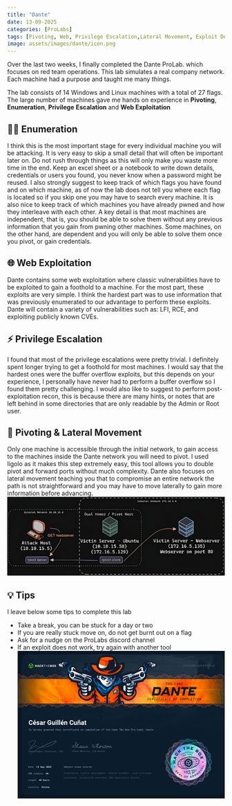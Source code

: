 ```yaml
---
title: "Dante"
date: 13-09-2025
categories: [ProLabs]
tags: [Pivoting, Web, Privilege Escalation,Lateral Movement, Exploit Development]
image: assets/images/dante/icon.png
---
```


Over the last two weeks, I finally completed the Dante ProLab. which focuses on red team operations. This lab simulates a real company network. Each machine had a purpose and taught me many things.

The lab consists of 14 Windows and Linux machines with a total of 27 flags. The large number of machines gave me hands on experience in **Pivoting**, **Enumeration**, **Privilege** **Escalation** and **Web Exploitation**

## 🕵️‍♂️ Enumeration
I think this is the most important stage for every individual machine you will be attacking. It is very easy to skip a small detail that will often be important later on. Do not rush through things as this will only make you waste more time in the end. Keep an excel sheet or a notebook to write down details, credentials or users you found, you never know when a password might be reused. I also strongly suggest to keep track of which flags you have found and on which machine, as of now the lab does not tell you where each flag is located so if you skip one you may have to search every machine. It is also nice to keep track of which machines you have already pwned and how they interleave with each other. A key detail is that most machines are independent, that is, you should be able to solve them without any previous information that you gain from pwning other machines. Some machines, on the other hand, are dependent and you will only be able to solve them once you pivot, or gain credentials.

## 🌐 Web Exploitation
Dante contains some web exploitation where classic vulnerabilities have to be exploited to gain a foothold to a machine. For the most part, these exploits are very simple. I think the hardest part was to use information that was previously enumerated to our advantage to perform these exploits. Dante will contain a variety of vulnerabilities such as: LFI, RCE, and exploiting publicly known CVEs.

## ⚡ Privilege Escalation
I found that most of the privilege escalations were pretty trivial. I definitely spent longer trying to get a foothold for most machines. I would say that the hardest ones were the buffer overflow exploits, but this depends on your experience, I personally have never had to perform a buffer overflow so I found them pretty challenging. I would also like to suggest to perform post-exploitation recon, this is because there are many hints, or notes that are left behind in some directories that are only readable by the Admin or Root user. 

## 🔀 Pivoting & Lateral Movement
Only one machine is accessible through the initial network, to gain access to the machines inside the Dante network you will need to pivot. I used ligolo as it makes this step extremely easy, this tool allows you to double pivot and forward ports without much complexity. Dante also focuses on lateral movement teaching you that to compromise an entire network the path is not straightforward and you may have to move laterally to gain more information before advancing. 
![dante](assets/images/dante/pivot2.png)

## 💡 Tips
I leave below some  tips to complete this lab
* Take a break, you can be stuck for a day or two 
* If you are really stuck move on, do not get burnt out on a flag
* Ask for a nudge on the ProLabs discord channel
* If an exploit does not work, try again with another tool
![dante](assets/images/dante/Dante.png)
